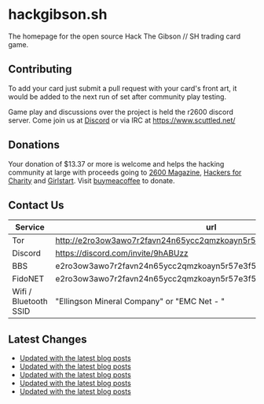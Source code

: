 # hackgibson.sh
The homepage for the open source Hack The Gibson // SH trading card game.


## Contributing

To add your card just submit a pull request with your card's front art, it would be added to the next run of set after community play testing.

Game play and discussions over the project is held the r2600 discord server. Come join us at [Discord](https://discord.com/invite/9hABUzz) or via IRC at https://www.scuttled.net/


## Donations

Your donation of $13.37 or more is welcome and helps the hacking community at large with proceeds going to [2600 Magazine](https://2600.com/), [Hackers for Charity](https://hackersforcharity.org) and [Girlstart](https://girlstart.org).  Visit [buymeacoffee](https://www.buymeacoffee.com/hackgibson.sh) to donate.


## Contact Us

Service | url
-|-
Tor | http://e2ro3ow3awo7r2favn24n65ycc2qmzkoayn5r57e3f56nvjwdcgg32ad.onion
Discord | https://discord.com/invite/9hABUzz
BBS | e2ro3ow3awo7r2favn24n65ycc2qmzkoayn5r57e3f56nvjwdcgg32ad.onion:23
FidoNET | e2ro3ow3awo7r2favn24n65ycc2qmzkoayn5r57e3f56nvjwdcgg32ad.onion:24554
Wifi / Bluetooth SSID | "Ellingson Mineral Company" or "EMC Net - <fidonet address>"

## Latest Changes
<!-- BLOG-POST-LIST:START -->
- [Updated with the latest blog posts](https://github.com/DFW2600/hackgibson.sh/commit/4facd712e3a3c66df5374f4d982a7422f644cf74)
- [Updated with the latest blog posts](https://github.com/DFW2600/hackgibson.sh/commit/36f98f123ff7d59c64b30c8180e818d64c30658f)
- [Updated with the latest blog posts](https://github.com/DFW2600/hackgibson.sh/commit/48a1f53892df13ac0c0e11e474a22452dc70e6ae)
- [Updated with the latest blog posts](https://github.com/DFW2600/hackgibson.sh/commit/6df0040305923b51f8e848b678a98e22bdbb75f2)
- [Updated with the latest blog posts](https://github.com/DFW2600/hackgibson.sh/commit/d07d75d6ea231e8b5868f95b43a55d253bde17c4)
<!-- BLOG-POST-LIST:END -->
